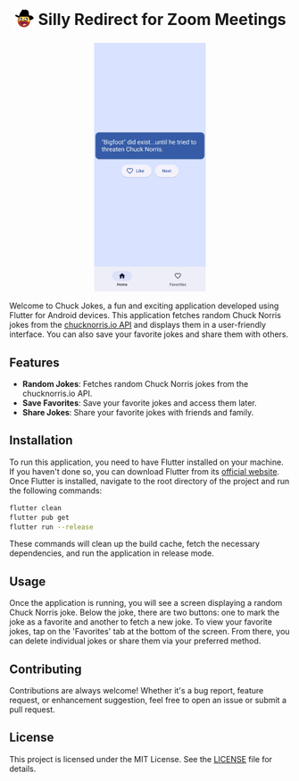 <h1 align="center">
  <sub>
    <img src="assets/icon/icon.png" height="38" width="38">
  </sub>
  Silly Redirect for Zoom Meetings
</h1>

<p align="center">
  <img src="assets/screenshot.png" width="200">
</p>

Welcome to Chuck Jokes, a fun and exciting application developed using Flutter for Android devices. This application fetches random Chuck Norris jokes from the [chucknorris.io API](https://api.chucknorris.io/) and displays them in a user-friendly interface. You can also save your favorite jokes and share them with others.

## Features

* **Random Jokes**: Fetches random Chuck Norris jokes from the chucknorris.io API.
* **Save Favorites**: Save your favorite jokes and access them later.
* **Share Jokes**: Share your favorite jokes with friends and family.

## Installation

To run this application, you need to have Flutter installed on your machine. If you haven't done so, you can download Flutter from its [official website](https://flutter.dev/). Once Flutter is installed, navigate to the root directory of the project and run the following commands:

```bash
flutter clean
flutter pub get
flutter run --release
```

These commands will clean up the build cache, fetch the necessary dependencies, and run the application in release mode.

## Usage

Once the application is running, you will see a screen displaying a random Chuck Norris joke. Below the joke, there are two buttons: one to mark the joke as a favorite and another to fetch a new joke. To view your favorite jokes, tap on the 'Favorites' tab at the bottom of the screen. From there, you can delete individual jokes or share them via your preferred method.

## Contributing

Contributions are always welcome! Whether it's a bug report, feature request, or enhancement suggestion, feel free to open an issue or submit a pull request.

## License

This project is licensed under the MIT License. See the [LICENSE](LICENSE) file for details.
